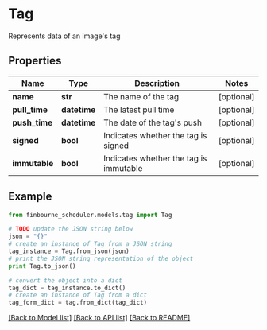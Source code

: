 # Tag

Represents data of an image's tag

## Properties
Name | Type | Description | Notes
------------ | ------------- | ------------- | -------------
**name** | **str** | The name of the tag | [optional] 
**pull_time** | **datetime** | The latest pull time | [optional] 
**push_time** | **datetime** | The date of the tag&#39;s push | [optional] 
**signed** | **bool** | Indicates whether the tag is signed | [optional] 
**immutable** | **bool** | Indicates whether the tag is immutable | [optional] 

## Example

```python
from finbourne_scheduler.models.tag import Tag

# TODO update the JSON string below
json = "{}"
# create an instance of Tag from a JSON string
tag_instance = Tag.from_json(json)
# print the JSON string representation of the object
print Tag.to_json()

# convert the object into a dict
tag_dict = tag_instance.to_dict()
# create an instance of Tag from a dict
tag_form_dict = tag.from_dict(tag_dict)
```
[[Back to Model list]](../README.md#documentation-for-models) [[Back to API list]](../README.md#documentation-for-api-endpoints) [[Back to README]](../README.md)


